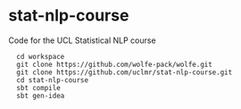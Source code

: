 stat-nlp-course
===============

Code for the UCL Statistical NLP course

```
  cd workspace
  git clone https://github.com/wolfe-pack/wolfe.git
  git clone https://github.com/uclmr/stat-nlp-course.git
  cd stat-nlp-course
  sbt compile
  sbt gen-idea
```
